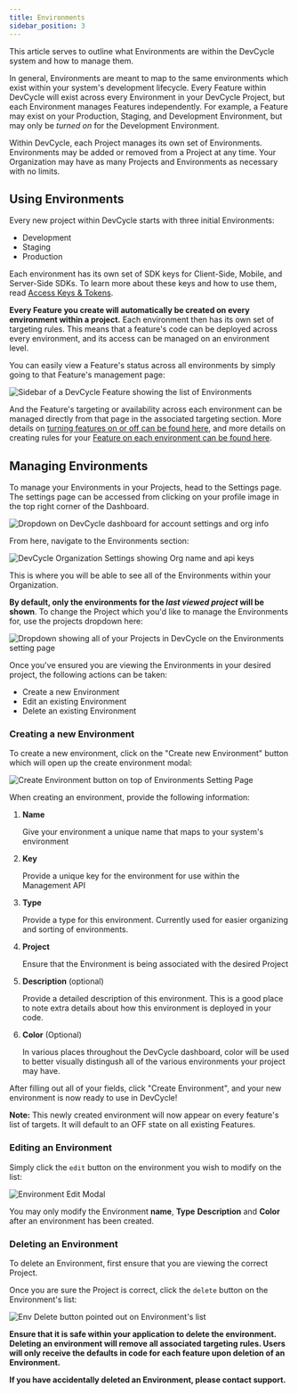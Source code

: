 ```yaml
---
title: Environments
sidebar_position: 3
---
```


This article serves to outline what Environments are within the DevCycle system and how to manage them. 

In general, Environments are meant to map to the same environments which exist within your system's development lifecycle. Every Feature within DevCycle will exist across every Environment in your DevCycle Project, but each Environment manages Features independently. For example, a Feature may exist on your Production, Staging, and Development Environment, but may only be _turned on_ for the Development Environment. 

Within DevCycle, each Project manages its own set of Environments. Environments may be added or removed from a Project at any time. Your Organization may have as many Projects and Environments as necessary with no limits. 


## Using Environments

Every new project within DevCycle starts with three initial Environments: 

* Development
* Staging
* Production

Each environment has its own set of SDK keys for Client-Side, Mobile, and Server-Side SDKs. To learn more about these keys and how to use them, read [Access Keys & Tokens](/home/feature-management/organizing-your-flags-and-variables/api-and-sdk-keys).

**Every Feature you create will automatically be created on every environment within a project.** Each environment then has its own set of targeting rules. This means that a feature's code can be deployed across every environment, and its access can be managed on an environment level. 

You can easily view a Feature's status across all environments by simply going to that Feature's management page: 

![Sidebar of a DevCycle Feature showing the list of Environments](/march-2022-environments.png)

And the Feature's targeting or availability across each environment can be managed directly from that page in the associated targeting section. More details on [turning features on or off can be found here](/home/feature-management/getting-started/toggling-features), and more details on creating rules for your [Feature on each environment can be found here](/home/feature-management/features-and-variables/targeting-users).

## Managing Environments

To manage your Environments in your Projects, head to the Settings page. The settings page can be accessed from clicking on your profile image in the top right corner of the Dashboard. 

![Dropdown on DevCycle dashboard for account settings and org info](/march-2022-account-dropdown.png)

From here, navigate to the Environments section:

![DevCycle Organization Settings showing Org name and api keys](/march-2022-env-settings.png)


This is where you will be able to see all of the Environments within your Organization. 

**By default, only the environments for the _last viewed project_ will be shown**. To change the Project which you'd like to manage the Environments for, use the projects dropdown here:


![Dropdown showing all of your Projects in DevCycle on the Environments setting page](/environments-project-dropdown.png)


Once you've ensured you are viewing the Environments in your desired project, the following actions can be taken:

* Create a new Environment
* Edit an existing Environment
* Delete an existing Environment

### Creating a new Environment

To create a new environment, click on the "Create new Environment" button which will open up the create environment modal:

![Create Environment button on top of Environments Setting Page](/create-environment.png)

When creating an environment, provide the following information:

1. **Name**
    
     Give your environment a unique name that maps to your system's environment

2. **Key**

    Provide a unique key for the environment for use within the Management API

3. **Type**

    Provide a type for this environment. Currently used for easier organizing and sorting of environments.

4. **Project**

    Ensure that the Environment is being associated with the desired Project

5. **Description** (optional)

    Provide a detailed description of this environment. This is a good place to note extra details about how this environment is deployed in your code.

6. **Color** (Optional)

    In various places throughout the DevCycle dashboard, color will be used to better visually distingush all of the various environments your project may have. 

After filling out all of your fields, click "Create Environment", and your new environment is now ready to use in DevCycle!

**Note:** This newly created environment will now appear on every feature's list of targets. It will default to an OFF state on all existing Features. 

### Editing an Environment

Simply click the `edit` button on the environment you wish to modify on the list:

![Environment Edit Modal](/march-2022-env-edit.png)

You may only modify the Environment **name**, **Type** **Description** and **Color** after an environment has been created.

### Deleting an Environment

To delete an Environment, first ensure that you are viewing the correct Project.

Once you are sure the Project is correct, click the `delete` button on the Environment's list:

![Env Delete button pointed out on Environment's list](/march-2022-env-delete.png)

**Ensure that it is safe within your application to delete the environment. Deleting an environment will remove all associated targeting rules. Users will only receive the defaults in code for each feature upon deletion of an Environment.**

**If you have accidentally deleted an Environment, please contact support.**

